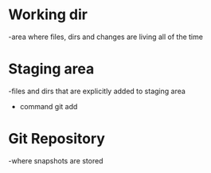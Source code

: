 # Working dir
-area where files, dirs and changes are living all of the time

# Staging area
-files and dirs that are explicitly added to staging area
- command git add <filename>

# Git Repository
-where snapshots are stored

